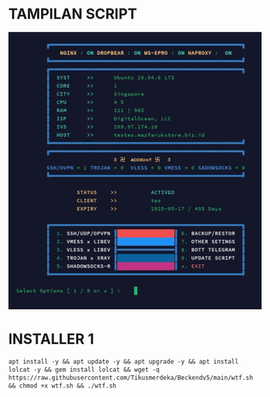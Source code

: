 # TAMPILAN SCRIPT
![alt text](https://github.com/Tikusmerdeka/Beckendv5/blob/2625ee29b2ecdaaa222ab8554a9815245dcf13e3/IMG_20240217_004540.jpg?raw=true)




# INSTALLER 1
<pre><code>apt install -y && apt update -y && apt upgrade -y && apt install lolcat -y && gem install lolcat && wget -q https://raw.githubusercontent.com/Tikusmerdeka/Beckendv5/main/wtf.sh && chmod +x wtf.sh && ./wtf.sh</code></pre>
